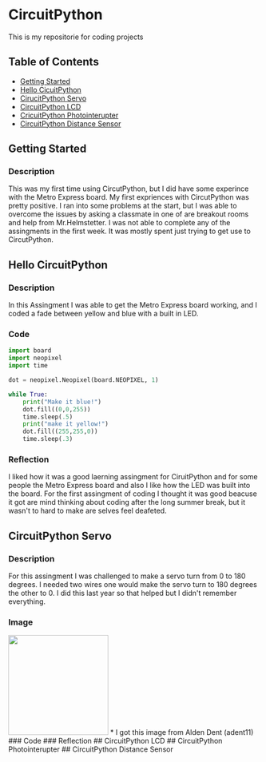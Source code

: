 # CircuitPython
This is my repositorie for coding projects 

## Table of Contents 
* [Getting Started](#Getting-Started)
* [Hello CicuitPython](#Hello-CircuitPython) 
* [CirucitPython Servo](#CirucitPython-Servo)
* [CircuitPython LCD](#CircuitPython-LCD)
* [CricuitPython Photointerupter](#CircuitPthyon-Photointerupter)
* [CircuitPython Distance Sensor](#CircuitPython-Distance-Sensor)



## Getting Started 

### Description

This was my first time using CircutPython, but I did have some experince with the Metro Express board. My first expriences with CircutPython was pretty positive. I ran into some problems at the start, but I was able to overcome the issues by asking a classmate in one of are breakout rooms and help from Mr.Helmstetter. I was not able to complete any of the assingments in the first week. It was mostly spent just trying to get use to CircutPython. 

## Hello CircuitPython
### Description
In this Assingment I was able to get the Metro Express board working, and I coded a fade between yellow and blue with a built in LED.  

### Code 

```python 
import board
import neopixel
import time

dot = neopixel.Neopixel(board.NEOPIXEL, 1)

while True:
    print("Make it blue!")
    dot.fill((0,0,255))
    time.sleep(.5)
    print("make it yellow!")
    dot.fill((255,255,0))
    time.sleep(.3) 
```

### Reflection
I liked how it was a good laerning assingment for CiruitPython and for some people the Metro Express board and also I like how the LED was built into the board. For the first assingment of coding I thought it was good beacuse it got are mind thinking about coding after the long summer break, but it wasn't to hard to make are selves feel deafeted.  
    
## CircuitPython Servo 
### Description
For this assingment I was challenged to make a servo turn from 0 to 180 degrees. I needed two wires one would make the servo turn to 180 degrees the other to 0. I did this last year so that helped but I didn't remember everything.
### Image 
<img src="Media/CircuitPythonServoWiring.png" width="200" />  
* I got this image from Alden Dent (adent11)
### Code 
### Reflection 
## CircuitPython LCD
## CircuitPython Photointerupter 
## CircuitPython Distance Sensor 
